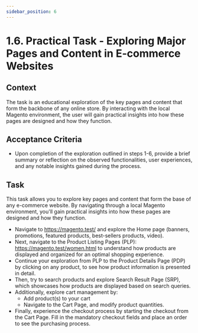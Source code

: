 ```yaml
---
sidebar_position: 6
---
```


# 1.6. Practical Task - Exploring Major Pages and Content in E-commerce Websites

## Context

The task is an educational exploration of the key pages and content that form the backbone of any online store. By interacting with the local Magento environment, the user will gain practical insights into how these pages are designed and how they function.


## Acceptance Criteria

- Upon completion of the exploration outlined in steps 1-6, provide a brief summary or reflection on the observed functionalities, user experiences, and any notable insights gained during the process.


## Task

This task allows you to explore key pages and content that form the base of any e-commerce website. By navigating through a local Magento environment, you'll gain practical insights into how these pages are designed and how they function.

- Navigate to https://magento.test/ and explore the Home page (banners, promotions, featured products, best-sellers products, video). 
- Next, navigate to the Product Listing Pages (PLP): https://magento.test/women.html to understand how products are displayed and organized for an optimal shopping experience.
- Continue your exploration from PLP to the Product Details Page (PDP) by clicking on any product, to see how product information is presented in detail.
- Then, try to search products and explore Search Result Page (SRP), which showcases how products are displayed based on search queries.
- Additionally, explore cart management by:
  - Add product(s) to your cart
  - Navigate to the Cart Page, and modify product quantities.
- Finally, experience the checkout process by starting the checkout from the Cart Page. Fill in the mandatory checkout fields and place an order to see the purchasing process.
